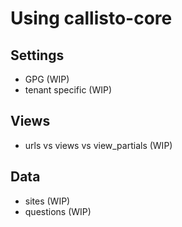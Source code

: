 # Using callisto-core

## Settings

- GPG (WIP)
- tenant specific (WIP)

## Views

- urls vs views vs view_partials (WIP)

## Data

- sites (WIP)
- questions (WIP)
